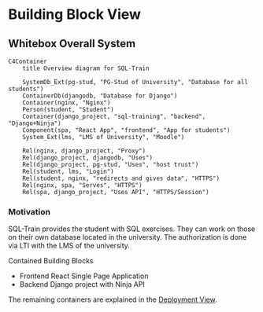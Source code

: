 <!--
SPDX-FileCopyrightText: 2023 2023, Nicolas Bota, Marcel Geiger, Florian Paul, Rajbir Singh, Niklas Sirch, Jan Swiridow, Duc Minh Vu, Mike Wegele

SPDX-License-Identifier: CC-BY-SA-4.0

This file is based on arc42 template, originally created by Gernot Starke and Peter Hruschka, which can be found [here](https://arc42.org/download) and has been altered to fit our needs. arc42 is licensed under CC-BY-SA-4.0. 
-->

# Building Block View

## Whitebox Overall System
```mermaid
C4Container
    title Overview diagram for SQL-Train
		
    SystemDb_Ext(pg-stud, "PG-Stud of University", "Database for all students")
	ContainerDb(djangodb, "Database for Django")
	Container(nginx, "Nginx")
    Person(student, "Student")
	Container(django_project, "sql-training", "backend", "Django+Ninja")
	Component(spa, "React App", "frontend", "App for students")
	System_Ext(lms, "LMS of University", "Moodle")

	Rel(nginx, django_project, "Proxy")
    Rel(django_project, djangodb, "Uses")
	Rel(django_project, pg-stud, "Uses", "host trust")
	Rel(student, lms, "Login")
	Rel(student, nginx, "redirects and gives data", "HTTPS")
	Rel(nginx, spa, "Serves", "HTTPS")
	Rel(spa, django_project, "Uses API", "HTTPS/Session")
```

### Motivation  

SQL-Train provides the student with SQL exercises. They can work on those on
their own database located in the university. The authorization is done via
LTI with the LMS of the university.

Contained Building Blocks  
* Frontend React Single Page Application
* Backend Django project with Ninja API

The remaining containers are explained in the [Deployment View](07_deployment_view.md).

